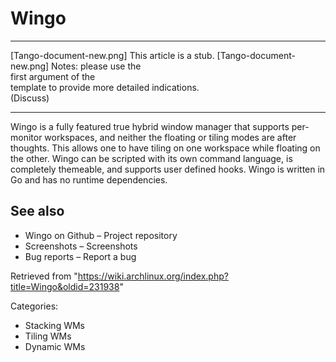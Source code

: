 Wingo
=====

  ------------------------ ------------------------ ------------------------
  [Tango-document-new.png] This article is a stub.  [Tango-document-new.png]
                           Notes: please use the    
                           first argument of the    
                           template to provide more 
                           detailed indications.    
                           (Discuss)                
  ------------------------ ------------------------ ------------------------

Wingo is a fully featured true hybrid window manager that supports
per-monitor workspaces, and neither the floating or tiling modes are
after thoughts. This allows one to have tiling on one workspace while
floating on the other. Wingo can be scripted with its own command
language, is completely themeable, and supports user defined hooks.
Wingo is written in Go and has no runtime dependencies.

See also
--------

-   Wingo on Github – Project repository
-   Screenshots – Screenshots
-   Bug reports – Report a bug

Retrieved from
"https://wiki.archlinux.org/index.php?title=Wingo&oldid=231938"

Categories:

-   Stacking WMs
-   Tiling WMs
-   Dynamic WMs
